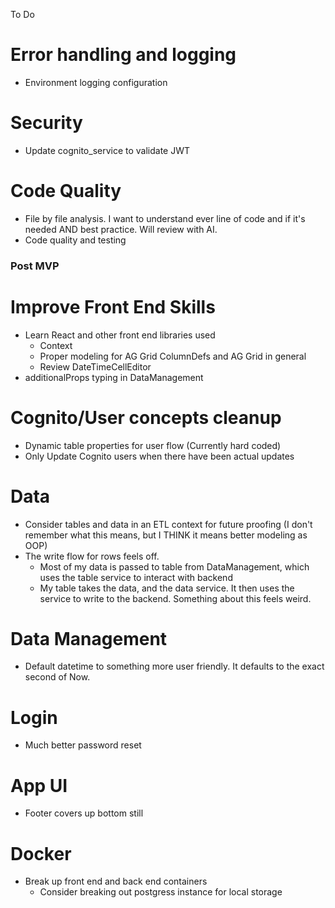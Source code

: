 To Do

# Error handling and logging

-   Environment logging configuration

# Security

-   Update cognito_service to validate JWT

# Code Quality

-   File by file analysis. I want to understand ever line of code and if it's needed AND best practice. Will review with AI.
-   Code quality and testing

### Post MVP

# Improve Front End Skills

-   Learn React and other front end libraries used
    -   Context
    -   Proper modeling for AG Grid ColumnDefs and AG Grid in general
    -   Review DateTimeCellEditor
-   additionalProps typing in DataManagement

# Cognito/User concepts cleanup

-   Dynamic table properties for user flow (Currently hard coded)
-   Only Update Cognito users when there have been actual updates

# Data

-   Consider tables and data in an ETL context for future proofing (I don't remember what this means, but I THINK it means better modeling as OOP)
-   The write flow for rows feels off.
    -   Most of my data is passed to table from DataManagement, which uses the table service to interact with backend
    -   My table takes the data, and the data service. It then uses the service to write to the backend. Something about this feels weird.

# Data Management

-   Default datetime to something more user friendly. It defaults to the exact second of Now.

# Login

-   Much better password reset

# App UI

-   Footer covers up bottom still

# Docker

-   Break up front end and back end containers
    -   Consider breaking out postgress instance for local storage
